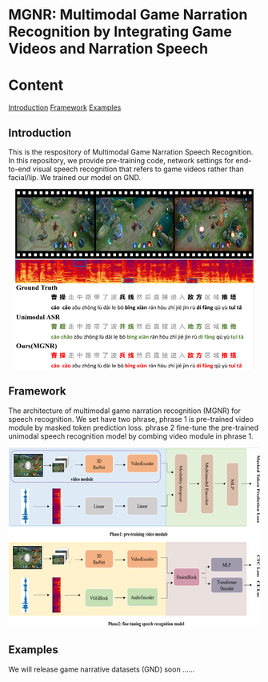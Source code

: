 # MGNR: Multimodal Game Narration Recognition by Integrating Game Videos and Narration Speech

# Content
  [Introduction](##Introduction)
  [Framework](##Framework)
  [Examples](##Examples)


  ## Introduction
  This is the respository of Multimodal Game Narration Speech Recognition. In this repository, we provide pre-training code, network settings for end-to-end visual speech recognition that refers to game videos rather than facial/lip. We trained our model on GND. 
  <div align=center>
  <img src="images/sample.png" width="480" height="360">
  </div>
  
  ## Framework
  The architecture of multimodal game narration recognition (MGNR) for speech recognition. We set have two phrase, 
  phrase 1 is pre-trained video module by masked token prediction loss. 
  phrase 2 fine-tune the pre-trained unimodal speech recognition model by combing video module in phrase 1.
  <div align=center>
  <img src="images/framework.png" width="666" height="360">
  </div>

  ## Examples

We will release game narrative datasets (GND) soon ......

